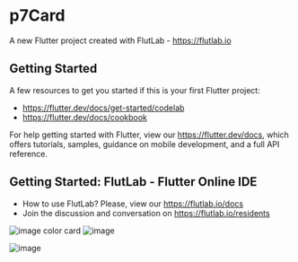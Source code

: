 # p7Card

A new Flutter project created with FlutLab - https://flutlab.io

## Getting Started

A few resources to get you started if this is your first Flutter project:

- https://flutter.dev/docs/get-started/codelab
- https://flutter.dev/docs/cookbook

For help getting started with Flutter, view our
https://flutter.dev/docs, which offers tutorials,
samples, guidance on mobile development, and a full API reference.

## Getting Started: FlutLab - Flutter Online IDE

- How to use FlutLab? Please, view our https://flutlab.io/docs
- Join the discussion and conversation on https://flutlab.io/residents


![image](https://github.com/user-attachments/assets/0a8b4e16-5212-4d91-ac4e-be9225a56570)
color card
![image](https://github.com/user-attachments/assets/ccdc22f0-9263-4aff-9b5f-191a3fee2c72)

![image](https://github.com/user-attachments/assets/68dee685-d4dd-433e-9d69-5aaacce90b33)
